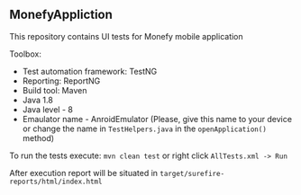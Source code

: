 MonefyAppliction
----------------

This repository contains UI tests for Monefy mobile application

Toolbox:

* Test automation framework: TestNG
* Reporting: ReportNG
* Build tool: Maven
* Java 1.8
* Java level - 8
* Emaulator name - AnroidEmulator (Please, give this name to your device or change the name in `TestHelpers.java` in the `openApplication()` method)

To run the tests execute: `mvn clean test` or right click `AllTests.xml -> Run`

After execution report will be situated in `target/surefire-reports/html/index.html`

	
